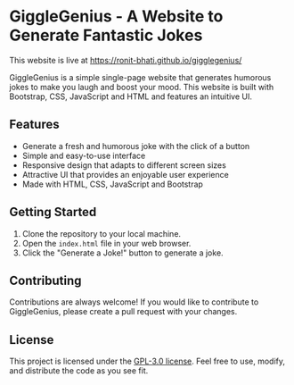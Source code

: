 # GiggleGenius - A Website to Generate Fantastic Jokes

This website is live at https://ronit-bhati.github.io/gigglegenius/

GiggleGenius is a simple single-page website that generates humorous jokes to make you laugh and boost your mood. This website is built with Bootstrap, CSS, JavaScript and HTML and features an intuitive UI.

## Features
- Generate a fresh and humorous joke with the click of a button
- Simple and easy-to-use interface
- Responsive design that adapts to different screen sizes
- Attractive UI that provides an enjoyable user experience
- Made with HTML, CSS, JavaScript and Bootstrap

## Getting Started
1. Clone the repository to your local machine.
2. Open the `index.html` file in your web browser.
3. Click the "Generate a Joke!" button to generate a joke.

## Contributing
Contributions are always welcome! If you would like to contribute to GiggleGenius, please create a pull request with your changes.

## License
This project is licensed under the [GPL-3.0 license](https://github.com/ronit-bhati/gigglegenius/blob/master/LICENSE). Feel free to use, modify, and distribute the code as you see fit.
